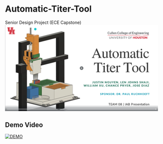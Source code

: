 # Automatic-Titer-Tool
Senior Design Project (ECE Capstone)
![GEL](1.png)

## Demo Video
[![DEMO](https://img.youtube.com/vi/yC5J77mjxKA/0.jpg)](https://www.youtube.com/watch?v=yC5J77mjxKA)
